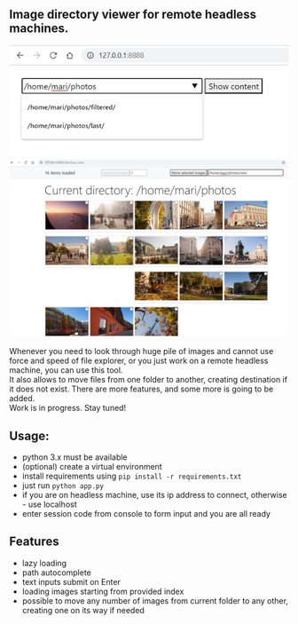 ## Image directory viewer for remote headless machines. 
![index](images/index.jpg)
![directory_view](images/directory_view.jpg)

Whenever you need to look through huge pile of images and cannot use force and speed of file explorer, or you just work on a remote headless machine, you can use this tool.  
It also allows to move files from one folder to another, creating destination if it does not exist. There are more features, and some more is going to be added.  
Work is in progress. Stay tuned!

## Usage:
- python 3.x must be available
- (optional) create a virtual environment 
- install requirements using `pip install -r requirements.txt`
- just run `python app.py`
- if you are on headless machine, use its ip address to connect, otherwise - use localhost
- enter session code from console to form input and you are all ready

## Features
- lazy loading
- path autocomplete
- text inputs submit on Enter
- loading images starting from provided index
- possible to move any number of images from current folder to any other, creating one on its way if needed
